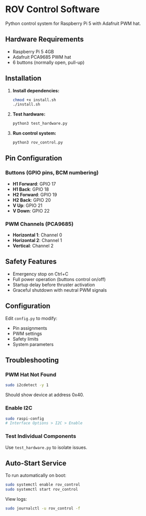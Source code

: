 # ROV Control Software

Python control system for Raspberry Pi 5 with Adafruit PWM hat.

## Hardware Requirements
- Raspberry Pi 5 4GB
- Adafruit PCA9685 PWM hat
- 6 buttons (normally open, pull-up)

## Installation

1. **Install dependencies:**
   ```bash
   chmod +x install.sh
   ./install.sh
   ```

2. **Test hardware:**
   ```bash
   python3 test_hardware.py
   ```

3. **Run control system:**
   ```bash
   python3 rov_control.py
   ```

## Pin Configuration

### Buttons (GPIO pins, BCM numbering)
- **H1 Forward**: GPIO 17
- **H1 Back**: GPIO 18
- **H2 Forward**: GPIO 19
- **H2 Back**: GPIO 20
- **V Up**: GPIO 21
- **V Down**: GPIO 22

### PWM Channels (PCA9685)
- **Horizontal 1**: Channel 0
- **Horizontal 2**: Channel 1
- **Vertical**: Channel 2


## Safety Features
- Emergency stop on Ctrl+C
- Full power operation (buttons control on/off)
- Startup delay before thruster activation
- Graceful shutdown with neutral PWM signals

## Configuration

Edit `config.py` to modify:
- Pin assignments
- PWM settings
- Safety limits
- System parameters

## Troubleshooting

### PWM Hat Not Found
```bash
sudo i2cdetect -y 1
```
Should show device at address 0x40.

### Enable I2C
```bash
sudo raspi-config
# Interface Options > I2C > Enable
```

### Test Individual Components
Use `test_hardware.py` to isolate issues.

## Auto-Start Service

To run automatically on boot:
```bash
sudo systemctl enable rov_control
sudo systemctl start rov_control
```

View logs:
```bash
sudo journalctl -u rov_control -f
```
